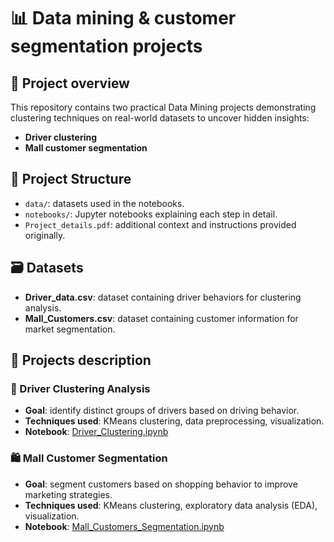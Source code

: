 # 📊 Data mining & customer segmentation projects

## 🚀 Project overview

This repository contains two practical Data Mining projects demonstrating clustering techniques on real-world datasets to uncover hidden insights:

- **Driver clustering**
- **Mall customer segmentation**

## 📁 Project Structure

- `data/`: datasets used in the notebooks.
- `notebooks/`: Jupyter notebooks explaining each step in detail.
- `Project_details.pdf`: additional context and instructions provided originally.

## 🗃️ Datasets

- **Driver_data.csv**: dataset containing driver behaviors for clustering analysis.
- **Mall_Customers.csv**: dataset containing customer information for market segmentation.

## 🧩 Projects description

### 🚗 Driver Clustering Analysis
- **Goal**: identify distinct groups of drivers based on driving behavior.
- **Techniques used**: KMeans clustering, data preprocessing, visualization.
- **Notebook**: [Driver_Clustering.ipynb](notebooks/Driver_Clustering.ipynb)

### 🛍️ Mall Customer Segmentation
- **Goal**: segment customers based on shopping behavior to improve marketing strategies.
- **Techniques used**: KMeans clustering, exploratory data analysis (EDA), visualization.
- **Notebook**: [Mall_Customers_Segmentation.ipynb](notebooks/Mall_Customers_Segmentation.ipynb)
